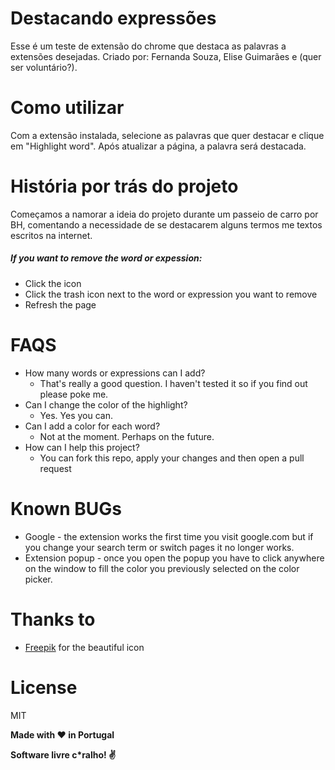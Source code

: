 # Destacando expressões

Esse é um teste de extensão do chrome que destaca as palavras a extensões desejadas.
Criado por: Fernanda Souza, Elise Guimarães e (quer ser voluntário?).

# Como utilizar

Com a extensão instalada, selecione as palavras que quer destacar e clique em "Highlight word". Após atualizar a página, a palavra será destacada.


# História por trás do projeto

Começamos a namorar a ideia do projeto durante um passeio de carro por BH, comentando a necessidade de se destacarem alguns termos me textos escritos na internet.


##### If you want to remove the word or expession:
- Click the icon
- Click the trash icon next to the word or expression you want to remove
- Refresh the page

# FAQS
- How many words or expressions can I add?
    - That's really a good question. I haven't tested it so if you find out please poke me.
- Can I change the color of the highlight?
    - Yes. Yes you can.
- Can I add a color for each word?
    - Not at the moment. Perhaps on the future.
- How can I help this project?
    - You can fork this repo, apply your changes and then open a pull request

# Known BUGs
- Google - the extension works the first time you visit google.com but if you change your search term or switch pages it no longer works. 
- Extension popup - once you open the popup you have to click anywhere on the window to fill the color you previously selected on the color picker.

# Thanks to
- [Freepik] for the beautiful icon

# License

MIT

**Made with :heart: in Portugal**

**Software livre c\*ralho! :v:**

[//]: # (These are reference links used in the body of this note and get stripped out when the markdown processor does its job. There is no need to format nicely because it shouldn't be seen. Thanks SO - http://stackoverflow.com/questions/4823468/store-comments-in-markdown-syntax)

   [Freepik]: <http://www.freepik.com/free-photos-vectors/school>
